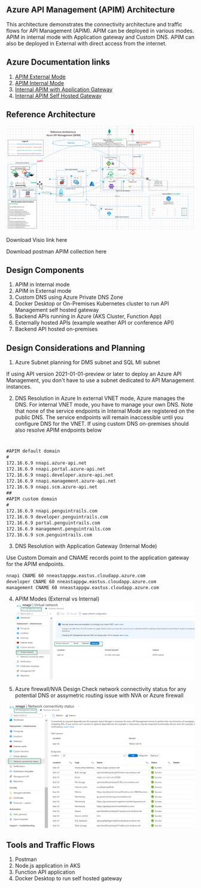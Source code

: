 ## Azure API Management (APIM) Architecture

This architecture demonstrates the connectivity architecture and traffic flows for API Management (APIM). APIM can be deployed in various modes. APIM in internal mode with Application gateway and Custom DNS. APIM can also be deployed in External with direct access from the internet.

## Azure Documentation links

1. [APIM External Mode](https://docs.microsoft.com/en-us/azure/api-management/api-management-using-with-vnet)
2. [APIM Internal Mode](https://docs.microsoft.com/en-us/azure/api-management/api-management-using-with-internal-vnet)
3. [Internal APIM with Application Gateway](https://docs.microsoft.com/en-us/azure/api-management/api-management-using-with-internal-vnet)
4. [Internal APIM Self Hosted Gateway](https://docs.microsoft.com/en-us/azure/api-management/self-hosted-gateway-overviewt)

## Reference Architecture

![APIM Architecture](images/apim-architecture.png)

Download Visio link here

Download postman APIM collection here

## Design Components

1. APIM in Internal mode
2. APIM in External mode
3. Custom DNS using Azure Private DNS Zone
4. Docker Desktop or On-Premises Kubernetes cluster to run API Management self hosted gateway
5. Backend APIs running in Azure (AKS Cluster, Function App)
6. Externally hosted APIs (example weather API or conference API)
7. Backend API hosted on-premises

## Design Considerations and Planning

1. Azure Subnet planning for DMS subnet and SQL MI subnet

If using API version 2021-01-01-preview or later to deploy an Azure API Management, you don't have to use a subnet dedicated to API Management instances.

2. DNS Resolution in Azure
   In external VNET mode, Azure manages the DNS. For internal VNET mode, you have to manage your own DNS. Note that none of the service endpoints in Internal Mode are registered on the public DNS. The service endpoints will remain inaccessible until you configure DNS for the VNET. If using custom DNS on-premises should also resolve APIM endpoints below

#

```
#APIM default domain
#
172.16.6.9 nnapi.azure-api.net
172.16.6.9 nnapi.portal.azure-api.net
172.16.6.9 nnapi.developer.azure-api.net
172.16.6.9 nnapi.management.azure-api.net
172.16.6.9 nnapi.scm.azure-api.net
##
#APIM custom domain
#
172.16.6.9 nnapi.penguintrails.com
172.16.6.9 developer.penguintrails.com
172.16.6.9 portal.penguintrails.com
172.16.6.9 management.penguintrails.com
172.16.6.9 scm.penguintrails.com

```

3. DNS Resolution with Application Gateway (Internal Mode)

Use Custom Domain and CNAME records point to the application gateway for the APIM endpoints.

```
nnapi CNAME 60 nneastappgw.eastus.cloudapp.azure.com
developer CNAME 60 nneastappgw.eastus.cloudapp.azure.com
management CNAME 60 nneastappgw.eastus.cloudapp.azure.com

```

4. APIM Modes (External vs Internal)
   ![Networking](images/apim-network-mode.png)

5. Azure firewall/NVA Design
   Check network connectivity status for any potential DNS or assymetric routing issue with NVA or Azure firewall

![Networking](images/network-connectivity-status.png)

## Tools and Traffic Flows

1. Postman
2. Node.js application in AKS
3. Function API application
4. Docker Desktop to run self hosted gateway
